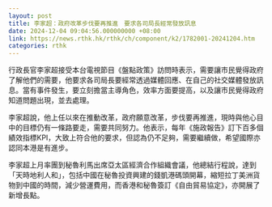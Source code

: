 ```yaml
---
layout: post
title: 李家超：政府改革步伐要再推進　要求各司局長經常發放訊息
date: 2024-12-04 09:04:56.000000000 +08:00
link: https://news.rthk.hk/rthk/ch/component/k2/1782001-20241204.htm
categories: rthk
---
```


行政長官李家超接受本台電視節目《盤點政策》訪問時表示，需要讓市民覺得政府了解他們的需要，他要求各司局長要經常透過媒體回應、在自己的社交媒體發放訊息。當有事件發生，要立刻擔當主導角色，效率方面要提高，以及讓市民覺得政府知道問題出現，並去處理。

李家超說，他上任以來在推動改革，政府願意改革，步伐要再推進，現時與他心目中的目標仍有一條路要走，需要共同努力。他表示，每年《施政報告》訂下百多個績效指標KPI，大致上符合他的要求，但認為仍不足夠，需要繼續做，希望國際亦認同本港是有進步。

李家超上月率團到秘魯利馬出席亞太區經濟合作組織會議，他總結行程說，達到「天時地利人和」，包括中國在秘魯投資興建的錢凱港碼頭開幕，縮短拉丁美洲貨物到中國的時間，減少營運費用，而香港和秘魯簽訂《自由貿易協定》，亦開展了新增長點。
